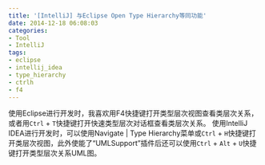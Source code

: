 ```yaml
---
title: '[IntelliJ] 与Eclipse Open Type Hierarchy等同功能'
date: 2014-12-18 06:08:03
categories: 
- Tool
- IntelliJ
tags: 
- eclipse
- intellij_idea
- type_hierarchy
- ctrlh
- f4
---
```

使用Eclipse进行开发时，我喜欢用F4快捷键打开类型层次视图查看类层次关系，或者用`Ctrl` + `T`快捷键打开快速类型层次对话框查看类层次关系。
使用IntelliJ IDEA进行开发时，可以使用Navigate | Type Hierarchy菜单或`Ctrl` + `H`快捷键打开类层次视图，此外使能了“UMLSupport”插件后还可以使用`Ctrl` + `Alt` + `U`快捷键打开类型层次关系UML图。